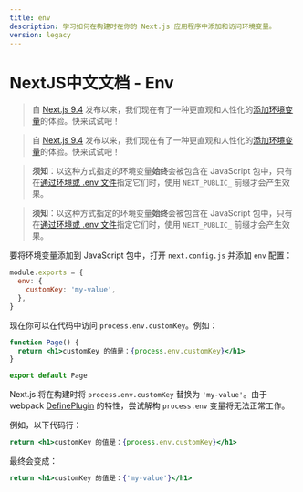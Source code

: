 ```yaml
---
title: env
description: 学习如何在构建时在你的 Next.js 应用程序中添加和访问环境变量。
version: legacy
---
```


# NextJS中文文档 - Env

<AppOnly>

> 自 [Next.js 9.4](https://nextjs.org/blog/next-4) 发布以来，我们现在有了一种更直观和人性化的[添加环境变量]()的体验。快来试试吧！

</AppOnly>

<PagesOnly>

> 自 [Next.js 9.4](https://nextjs.org/blog/next-4) 发布以来，我们现在有了一种更直观和人性化的[添加环境变量]()的体验。快来试试吧！

</PagesOnly>

<AppOnly>

> **须知**：以这种方式指定的环境变量**始终**会被包含在 JavaScript 包中，只有在[通过环境或 .env 文件]()指定它们时，使用 `NEXT_PUBLIC_` 前缀才会产生效果。

</AppOnly>

<PagesOnly>

> **须知**：以这种方式指定的环境变量**始终**会被包含在 JavaScript 包中，只有在[通过环境或 .env 文件]()指定它们时，使用 `NEXT_PUBLIC_` 前缀才会产生效果。

</PagesOnly>

要将环境变量添加到 JavaScript 包中，打开 `next.config.js` 并添加 `env` 配置：

```js
module.exports = {
  env: {
    customKey: 'my-value',
  },
}
```

现在你可以在代码中访问 `process.env.customKey`。例如：

```jsx
function Page() {
  return <h1>customKey 的值是：{process.env.customKey}</h1>
}

export default Page
```

Next.js 将在构建时将 `process.env.customKey` 替换为 `'my-value'`。由于 webpack [DefinePlugin](https://webpack.js.org/plugins/define-plugin/) 的特性，尝试解构 `process.env` 变量将无法正常工作。

例如，以下代码行：

```jsx
return <h1>customKey 的值是：{process.env.customKey}</h1>
```

最终会变成：

```jsx
return <h1>customKey 的值是：{'my-value'}</h1>
```
